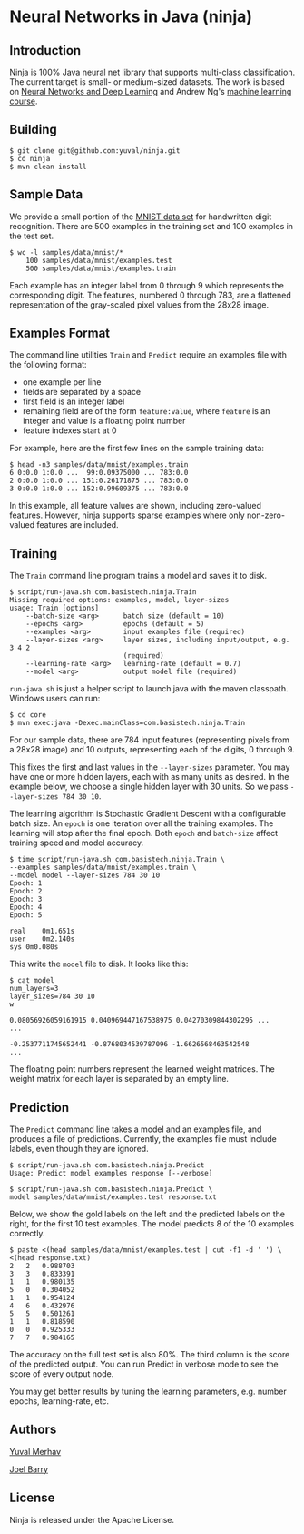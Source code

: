 Neural Networks in Java (ninja)
===============================

Introduction
------------

Ninja is 100% Java neural net library that supports multi-class
classification.  The current target is small- or medium-sized
datasets.  The work is based on [Neural Networks and Deep
Learning](http://neuralnetworksanddeeplearning.com/) and Andrew Ng's
[machine learning course](https://www.coursera.org/learn/machine-learning).

Building
--------

```
$ git clone git@github.com:yuval/ninja.git
$ cd ninja
$ mvn clean install
```

Sample Data
-----------

We provide a small portion of the [MNIST data
set](http://www.deeplearning.net/tutorial/gettingstarted.html) for
handwritten digit recognition.  There are 500 examples in the training
set and 100 examples in the test set.

```
$ wc -l samples/data/mnist/*
    100 samples/data/mnist/examples.test
    500 samples/data/mnist/examples.train
```

Each example has an integer label from 0 through 9 which represents
the corresponding digit.  The features, numbered 0 through 783, are a
flattened representation of the gray-scaled pixel values from the
28x28 image.

Examples Format
---------------

The command line utilities `Train` and `Predict` require an examples
file with the following format:

* one example per line
* fields are separated by a space
* first field is an integer label
* remaining field are of the form `feature:value`, where `feature` is
  an integer and value is a floating point number
* feature indexes start at 0

For example, here are the first few lines on the sample training data:

```
$ head -n3 samples/data/mnist/examples.train
6 0:0.0 1:0.0 ...  99:0.09375000 ... 783:0.0
2 0:0.0 1:0.0 ... 151:0.26171875 ... 783:0.0
3 0:0.0 1:0.0 ... 152:0.99609375 ... 783:0.0
```

In this example, all feature values are shown, including zero-valued
features.  However, ninja supports sparse examples where only
non-zero-valued features are included.

Training
--------

The `Train` command line program trains a model and saves it to disk.

```
$ script/run-java.sh com.basistech.ninja.Train
Missing required options: examples, model, layer-sizes
usage: Train [options]
    --batch-size <arg>      batch size (default = 10)
    --epochs <arg>          epochs (default = 5)
    --examples <arg>        input examples file (required)
    --layer-sizes <arg>     layer sizes, including input/output, e.g. 3 4 2
                            (required)
    --learning-rate <arg>   learning-rate (default = 0.7)
    --model <arg>           output model file (required)
```

`run-java.sh` is just a helper script to launch java with the maven
classpath.  Windows users can run:

```
$ cd core
$ mvn exec:java -Dexec.mainClass=com.basistech.ninja.Train
```

For our sample data, there are 784 input features (representing pixels
from a 28x28 image) and 10 outputs, representing each of the digits, 0
through 9.

This fixes the first and last values in the `--layer-sizes` parameter.
You may have one or more hidden layers, each with as many units as
desired.  In the example below, we choose a single hidden layer with
30 units.  So we pass ``--layer-sizes 784 30 10``.

The learning algorithm is Stochastic Gradient Descent with a
configurable batch size.  An `epoch` is one iteration over all the
training examples.  The learning will stop after the final epoch.
Both `epoch` and `batch-size` affect training speed and model
accuracy.

```
$ time script/run-java.sh com.basistech.ninja.Train \
--examples samples/data/mnist/examples.train \
--model model --layer-sizes 784 30 10
Epoch: 1
Epoch: 2
Epoch: 3
Epoch: 4
Epoch: 5

real	0m1.651s
user	0m2.140s
sys	0m0.080s
```

This write the `model` file to disk.  It looks like this:

```
$ cat model
num_layers=3
layer_sizes=784 30 10
w

0.08056926059161915 0.040969447167538975 0.04270309844302295 ...
...

-0.2537711745652441 -0.8768034539787096 -1.6626568463542548
...
```

The floating point numbers represent the learned weight matrices.  The
weight matrix for each layer is separated by an empty line.

Prediction
----------

The `Predict` command line takes a model and an examples file, and
produces a file of predictions.  Currently, the examples file must
include labels, even though they are ignored.

```
$ script/run-java.sh com.basistech.ninja.Predict
Usage: Predict model examples response [--verbose]
```

```
$ script/run-java.sh com.basistech.ninja.Predict \
model samples/data/mnist/examples.test response.txt
```

Below, we show the gold labels on the left and the predicted labels on
the right, for the first 10 test examples.  The model predicts 8 of
the 10 examples correctly.

```
$ paste <(head samples/data/mnist/examples.test | cut -f1 -d ' ') \
<(head response.txt)
2	2	0.988703
3	3	0.833391
1	1	0.980135
5	0	0.304052
1	1	0.954124
4	6	0.432976
5	5	0.501261
1	1	0.818590
0	0	0.925333
7	7	0.984165
```

The accuracy on the full test set is also 80%. The third column is the score of the predicted output.
You can run Predict in verbose mode to see the score of every output node. 

You may get better results by tuning the learning parameters,
e.g. number epochs, learning-rate, etc.

Authors
-------

[Yuval Merhav](https://github.com/yuval/)

[Joel Barry](https://github.com/joelb-git/)

License
-------

Ninja is released under the Apache License.
